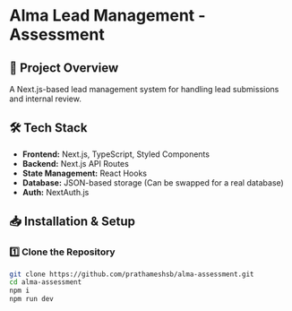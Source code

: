 # Alma Lead Management - Assessment

## 🚀 Project Overview
A Next.js-based lead management system for handling lead submissions and internal review.

## 🛠️ Tech Stack
- **Frontend:** Next.js, TypeScript, Styled Components
- **Backend:** Next.js API Routes
- **State Management:** React Hooks
- **Database:** JSON-based storage (Can be swapped for a real database)
- **Auth:** NextAuth.js

## 📥 Installation & Setup
### 1️⃣ Clone the Repository
```bash
git clone https://github.com/prathameshsb/alma-assessment.git
cd alma-assessment
npm i
npm run dev

